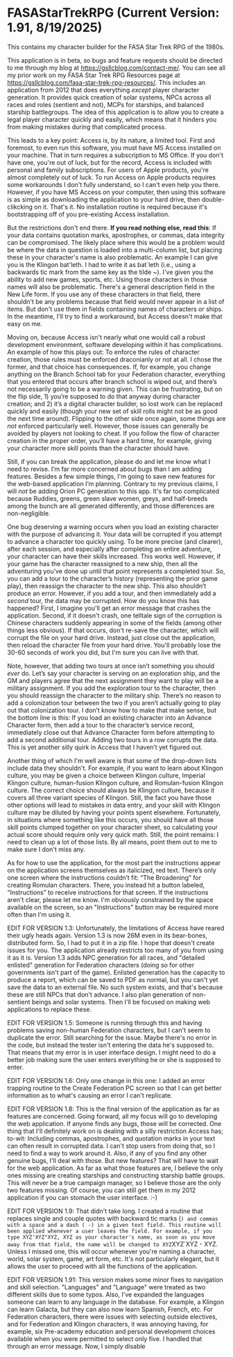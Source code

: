 # FASAStarTrekRPG (Current Version: 1.91, 8/19/2025)
This contains my character builder for the FASA Star Trek RPG of the 1980s.

This application is in beta, so bugs and feature requests should be directed to me through my blog at https://gsllcblog.com/contact-me/. You can see all my prior work on my FASA Star Trek RPG Resources page at https://gsllcblog.com/fasa-star-trek-rpg-resources/. This includes an application from 2012 that does everything *except* player character generation. It provides quick creation of solar systems, NPCs across all races and roles (sentient and not), MCPs for starships, and balanced starship battlegroups. The idea of this application is to allow you to create a legal player character quickly and easily, which means that it hinders you from making mistakes during that complicated process.

This leads to a key point: Access is, by its nature, a limited tool. First and foremost, to even run this software, you must have MS Access installed on your machine. That in turn requires a subscription to MS Office. If you don't have one, you're out of luck, but for the record, Access is included with personal and family subscriptions. For users of Apple products, you're almost completely out of luck. To run Access on Apple products requires some workarounds I don't fully understand, so I can't even help you there. However, if you have MS Access on your computer, then using this software is as simple as downloading the application to your hard drive, then double-clikcking on it. That's it. No installation routine is required because it's bootstrapping off of you pre-existing Access installation.

But the restrictions don't end there. **If you read nothing else, read this**: If your data contains quotation marks, apostrophes, or commas, data integrity can be compromised. The likely place where this would be a problem would be where the data in question is loaded into a multi-column list, but placing these in your character's name is also problematic. An example I can give you is the Klingon bat'leth. I had to write it as bat`leth (i.e., using a backwards tic mark from the same key as the tilde ~). I've given you the ability to add new games, sports, etc. Using those characters in those names will also be problematic. There's a general description field in the New Life form. If you use any of these characters in that field, there shouldn't be any problems because that field would never appear in a list of items. But don't use them in fields containing names of characters or ships. In the meantime, I'll try to find a workaround, but Access doesn't make that easy on me.

Moving on, because Access isn't nearly what one would call a robust development environment, software developing within it has complications. An example of how this plays out: To enforce the rules of character creation, those rules must be enforced draconianly or not at all. I chose the former, and that choice has consequences. If, for example, you change anything on the Branch School tab for your Federation character, everything that you entered that occurs after branch school is wiped out, and there’s not necessarily going to be a warning given. This can be frustrating, but on the flip side, 1) you’re supposed to do that anyway during character creation; and 2) it’s a digital character builder, so lost work can be replaced quickly and easily (though your new set of skill rolls might not be as good the next time around). Flipping to the other side once again, some things are *not* enforced particularly well. However, those issues can generally be avoided by players not looking to cheat. If you follow the flow of character creation in the proper order, you’ll have a hard time, for example, giving your character more skill points than the character should have.

Still, if you can break the application, please do and let me know what I need to revise. I’m far more concerned about bugs than I am adding features. Besides a few simple things, I'm going to save new features for the web-based application I’m planning. Contrary to my previous claims, I will _not_ be adding Orion PC generation to this app. It's far too complicated because Ruddies, greens, green slave women, greys, and half-breeds among the bunch are all generated differently, and those differences are non-negligible.

One bug deserving a warning occurs when you load an existing character with the purpose of advancing it. Your data will be corrupted if you attempt to advance a character too quickly using. To be more precise (and clearer), after each session, and especially after completing an entire adventure, your character can have their skills increased. This works well. However, if your game has the character reassigned to a new ship, then all the adventuring you’ve done up until that point represents a completed tour. So, you can add a tour to the character’s history (representing the prior game play), then reassign the character to the new ship. This also shouldn’t produce an error. However, if you add a tour, and then immediately add a _second_ tour, the data may be corrupted. How do you know this has happened? First, I imagine you'll get an error message that crashes the application. Second, if it doesn't crash, one telltale sign of the corruption is Chinese characters suddenly appearing in some of the fields (among other things less obvious). If that occurs, don't re-save the character, which will corrupt the file on your hard drive. Instead, just close out the application, then reload the character file from your hard drive. You'll probably lose the 30-60 seconds of work you did, but I'm sure you can live with that.

Note, however, that adding two tours at once isn’t something you should _ever_ do. Let’s say your character is serving on an exploration ship, and the GM and players agree that the next assignment they want to play will be a military assignment. If you add the exploration tour to the character, then you should reassign the character to the military ship. There’s no reason to add a colonization tour between the two if you aren’t actually going to play out that colonization tour. I don’t know how to make that make sense, but the bottom line is this: If you load an existing character into an Advance Character form, then add a tour to the character’s service record, immediately close out that Advance Character form before attempting to add a second additional tour. Adding two tours in a row corrupts the data. This is yet another silly quirk in Access that I haven’t yet figured out.

Another thing of which I'm well aware is that some of the drop-down lists include data they shouldn't. For example, if you want to learn about Klingon culture, you may be given a choice between Klingon culture, Imperial Klingon culture, human-fusion Klingon culture, and Romulan-fusion Klingon culture. The correct choice should always be Klingon culture, because it covers all three variant species of Klingon. Still, the fact you have those other options will lead to mistakes in data entry, and your skill with Klingon culture may be diluted by having your points spent elsewhere. Fortunately, in situations where something like this occurs, you should have all those skill points clumped together on your character sheet, so calculating your actual score should require only very quick math. Still, the point remains: I need to clean up a lot of those lists. By all means, point them out to me to make sure I don't miss any.

As for how to use the application, for the most part the instructions appear on the application screens themselves as italicized, red text. There’s only one screen where the instructions couldn’t fit: “The Broadening” for creating Romulan characters. There, you instead hit a button labeled, “Instructions” to receive instructions for that screen. If the instructions aren't clear, please let me know. I'm obviously constrained by the space available on the screen, so an "Instructions" button may be required more often than I'm using it.

EDIT FOR VERSION 1.3: Unfortunately, the limitations of Access have reared their ugly heads again. Version 1.3 is now 26M even in its bear-bones, distributed form. So, I had to put it in a zip file. I hope that doesn't create issues for you. The application already restricts too many of you from using it as it is. Version 1.3 adds NPC generation for all races, and "detailed enlisted" generation for Federation characters (doing so for other governments isn't part of the game). Enlisted generation has the capacity to produce a report, which can be saved to PDF as normal, but you can't yet save the data to an external file. No such system exists, and that's because these are still NPCs that don't advance. I also plan generation of non-sentient beings and solar systems. Then I'll be focused on making web applications to replace these.

EDIT FOR VERSION 1.5: Someone is running through this and having problems saving non-human Federation characters, but I can't seem to duplicate the error. Still searching for the issue. Maybe there's no error in the code, but instead the tester isn't entering the data he's supposed to. That means that my error is in user interface design. I might need to do a better job making sure the user enters everything he or she is supposed to enter.

EDIT FOR VERSION 1.6: Only one change in this one: I added an error trapping routine to the Create Federation PC screen so that I can get better information as to what's causing an error I can't replicate.

EDIT FOR VERSION 1.8: This is the final version of the application as far as features are concerned. Going forward, all my focus will go to developing the web application. If anyone finds any bugs, those will be corrected. One thing that I'll definitely work on is dealing with a silly restriction Access has; to-wit: Including commas, apostrophes, and quotation marks in your text can often result in corrupted data. I can't stop users from doing that, so I need to find a way to work around it. Also, if any of you find any other genuine bugs, I'll deal with those. But new features? That will have to wait for the web application. As far as what those features are, I believe the only ones missing are creating starships and constructing starship battle groups. This will never be a true campaign manager, so I believe those are the only two features missing. Of course, you can still get them in my 2012 application if you can stomach the user interface. :-)

EDIT FOR VERSION 1.9: That didn't take long. I created a routine that replaces single and couple quotes with backward tic marks (`) and commas with a space and a dash ( -) in a given text field. This routine will been applied whenever a user leaves the field. For example, if you type XYZ'XYZ"XYZ, XYZ as your character's name, as soon as you move away from that field, the name will be changed to XYZ`XYZ`XYZ - XYZ. Unless I missed one, this will occur whenever you're naming a character, world, solar system, game, art form, etc. It's not particularly elegant, but it allows the user to proceed with all the functions of the application.

EDIT FOR VERSION 1.91: This version makes some minor fixes to navigation and skill selection. "Languages" and "Language" were treated as two different skills due to some typos. Also, I've expanded the languages someone can learn to any language in the database. For example, a Klingon can learn Galacta, but they can also now learn Spanish, French, etc. For Federation characters, there were issues with selecting outside electives, and for Federation and Klingon characters, it was annoying having, for example, six Pre-academy education and personal development choices available when you were permitted to select only five. I handled that through an error message. Now, I simply disable 
